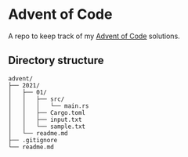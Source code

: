 # Advent of Code

A repo to keep track of my [Advent of Code](https://adventofcode.com) solutions.

## Directory structure

```
advent/
├── 2021/
│   ├── 01/
│   │   ├── src/
│   │   │   └── main.rs
│   │   ├── Cargo.toml
│   │   ├── input.txt
│   │   └── sample.txt
│   └── readme.md
├── .gitignore
└── readme.md
```
